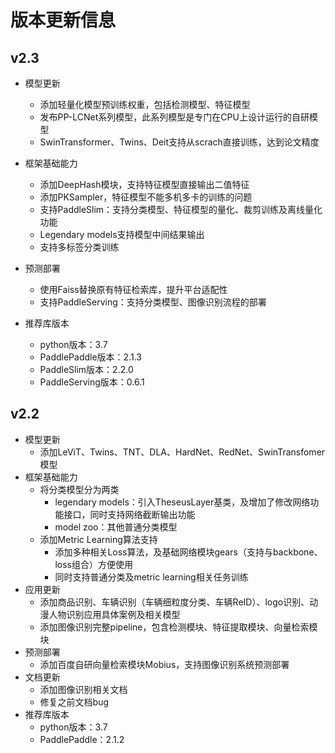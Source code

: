 # 版本更新信息

## v2.3

- 模型更新
  - 添加轻量化模型预训练权重，包括检测模型、特征模型
  - 发布PP-LCNet系列模型，此系列模型是专门在CPU上设计运行的自研模型
  - SwinTransformer、Twins、Deit支持从scrach直接训练，达到论文精度
- 框架基础能力
  - 添加DeepHash模块，支持特征模型直接输出二值特征
  - 添加PKSampler，特征模型不能多机多卡的训练的问题
  - 支持PaddleSlim：支持分类模型、特征模型的量化、裁剪训练及离线量化功能
  - Legendary models支持模型中间结果输出
  - 支持多标签分类训练
- 预测部署
  - 使用Faiss替换原有特征检索库，提升平台适配性
  - 支持PaddleServing：支持分类模型、图像识别流程的部署

- 推荐库版本
  - python版本：3.7
  - PaddlePaddle版本：2.1.3
  - PaddleSlim版本：2.2.0
  - PaddleServing版本：0.6.1

## v2.2

- 模型更新
  - 添加LeViT、Twins、TNT、DLA、HardNet、RedNet、SwinTransfomer模型
- 框架基础能力
  - 将分类模型分为两类
    -  legendary models：引入TheseusLayer基类，及增加了修改网络功能接口，同时支持网络截断输出功能
    - model zoo：其他普通分类模型
  - 添加Metric Learning算法支持
    - 添加多种相关Loss算法，及基础网络模块gears（支持与backbone、loss组合）方便使用
    - 同时支持普通分类及metric learning相关任务训练
- 应用更新
  - 添加商品识别、车辆识别（车辆细粒度分类、车辆ReID）、logo识别、动漫人物识别应用具体案例及相关模型
  - 添加图像识别完整pipeline，包含检测模块、特征提取模块、向量检索模块
- 预测部署
  - 添加百度自研向量检索模块Mobius，支持图像识别系统预测部署
- 文档更新
  - 添加图像识别相关文档
  - 修复之前文档bug
- 推荐库版本
  - python版本：3.7
  - PaddlePaddle：2.1.2
